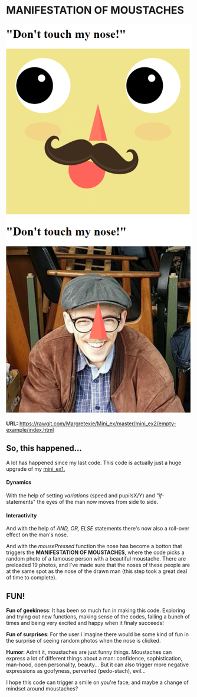 # MANIFESTATION OF MOUSTACHES

![alt tekst](pic2.PNG) ![alt tekst](pic1.PNG)


**URL:** https://rawgit.com/Margretexie/Mini_ex/master/mini_ex2/empty-example/index.html

## So, this happened...
A lot has happened since my last code. This code is actually just a huge upgrade of my [mini_ex1.](https://rawgit.com/Margretexie/Mini_ex/master/mini_ex1/empty-example/index.html)

#### Dynamics 

With the help of setting *variations* (speed and pupilsX/Y) and *"if*-statements" the eyes of the man now moves from side to side. 


#### Interactivity

And with the help of *AND, OR, ELSE* statements there's now also a roll-over effect on the man's nose.

And with the *mousePressed* function the nose has become a botton that triggers the **MANIFESTATION OF MOUSTACHES**, where the code picks a random photo of a famouse person with a beautiful moustache. There are preloaded 19 photos, and I've made sure that the noses of these people are at the same spot as the nose of the drawn man (this step took a great deal of time to complete).

## FUN!
**Fun of geekiness**: It has been so much fun in making this code. Exploring and trying out new functions, making sense of the codes, failing  a bunch of times and being very excited and happy when it finaly succeeds!  

**Fun of surprises**: For the user I imagine there would be some kind of fun in the surprise of seeing random photos when the nose is clicked.

**Humor**: Admit it, moustaches are just funny things. Moustaches can express a lot of different things about a man: confidence, sophistication, man-hood, open personality, beauty... But it can also trigger more negative expressions as goofyness, perverted (pedo-stach), evil...

I hope this code can trigger a smile on you're face, and maybe a change of mindset around moustaches? 

